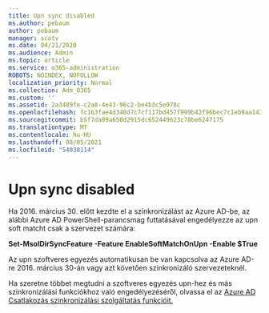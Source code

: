 ```yaml
---
title: Upn sync disabled
ms.author: pebaum
author: pebaum
manager: scotv
ms.date: 04/21/2020
ms.audience: Admin
ms.topic: article
ms.service: o365-administration
ROBOTS: NOINDEX, NOFOLLOW
localization_priority: Normal
ms.collection: Adm_O365
ms.custom: ''
ms.assetid: 2a3489fe-c2a8-4e43-96c2-be4b3c5e978c
ms.openlocfilehash: fc163fae4d348d7c7cf117bd457f999b42f96bec7c1eb9aa1435e346131d06de
ms.sourcegitcommit: b5f7da89a650d2915dc652449623c78be6247175
ms.translationtype: MT
ms.contentlocale: hu-HU
ms.lasthandoff: 08/05/2021
ms.locfileid: "54038114"
---
```

# <a name="upn-sync-disabled"></a>Upn sync disabled

Ha 2016. március 30. előtt kezdte el a szinkronizálást az Azure AD-be, az alábbi Azure AD PowerShell-parancsmag futtatásával engedélyezze az upn soft matcht csak a szervezet számára:
  
 **Set-MsolDirSyncFeature -Feature EnableSoftMatchOnUpn -Enable $True**
  
Az upn szoftveres egyezés automatikusan be van kapcsolva az Azure AD-re 2016. március 30-án vagy azt követően szinkronizáló szervezeteknél.
  
Ha szeretne többet megtudni a szoftveres egyezés upn-hez és más szinkronizálási funkciókhoz való engedélyezéséről, olvassa el az [Azure AD Csatlakozás szinkronizálási szolgáltatás funkcióit.](https://docs.microsoft.com/azure/active-directory/connect/active-directory-aadconnectsyncservice-features)
  

